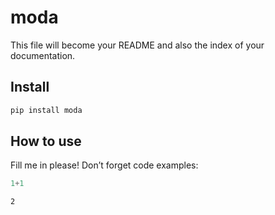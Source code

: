 moda
================

<!-- WARNING: THIS FILE WAS AUTOGENERATED! DO NOT EDIT! -->

This file will become your README and also the index of your
documentation.

## Install

``` sh
pip install moda
```

## How to use

Fill me in please! Don’t forget code examples:

``` python
1+1
```

    2

